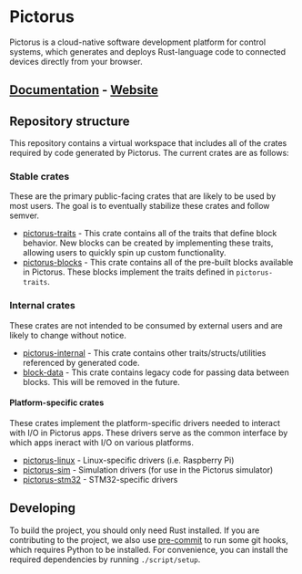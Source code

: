 # Pictorus

Pictorus is a cloud-native software development platform for control systems, which generates and deploys Rust-language code to connected devices directly from your browser.

## [Documentation](https://docs.pictor.us) - [Website](https://pictor.us)

## Repository structure

This repository contains a virtual workspace that includes all of the crates required by code generated by Pictorus. The current crates are as follows:

### Stable crates

These are the primary public-facing crates that are likely to be used by most users. The goal is to eventually stabilize these crates and follow semver.

- [pictorus-traits](./pictorus-traits/) - This crate contains all of the traits that define block behavior. New blocks can be created by implementing these traits, allowing users to quickly spin up custom functionality.
- [pictorus-blocks](./pictorus-blocks/) - This crate contains all of the pre-built blocks available in Pictorus. These blocks implement the traits defined in `pictorus-traits`.

### Internal crates

These crates are not intended to be consumed by external users and are likely to change without notice.

- [pictorus-internal](./pictorus-internal/) - This crate contains other traits/structs/utilities referenced by generated code.
- [block-data](./block-data/) - This crate contains legacy code for passing data between blocks. This will be removed in the future.

#### Platform-specific crates

These crates implement the platform-specific drivers needed to interact with I/O in Pictorus apps. These drivers serve as the common interface by which apps ineract with I/O on various platforms.

- [pictorus-linux](./pictorus-linux/) - Linux-specific drivers (i.e. Raspberry Pi)
- [pictorus-sim](./pictorus-sim/) - Simulation drivers (for use in the Pictorus simulator)
- [pictorus-stm32](./pictorus-stm32/) - STM32-specific drivers

## Developing

To build the project, you should only need Rust installed. If you are contributing to the project, we also use [pre-commit](https://pre-commit.com/) to run some git hooks, which requires Python to be installed. For convenience, you can install the required dependencies by running `./script/setup`.
